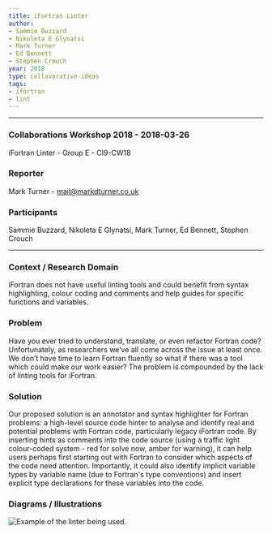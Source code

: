 ```yaml
---
title: iFortran Linter
author:
- Sammie Buzzard
- Nikoleta E Glynatsi
- Mark Turner
- Ed Bennett
- Stephen Crouch
year: 2018
type: collavorative-ideas
tags:
- ifortran
- lint
---
```


<hr>

### Collaborations Workshop 2018 - 2018-03-26

iFortran Linter - Group E - CI9-CW18


### **Reporter**

Mark Turner - mail@markdturner.co.uk


### **Participants**

Sammie Buzzard, Nikoleta E Glynatsi, Mark Turner, Ed Bennett, Stephen Crouch


---


### **Context / Research Domain**

iFortran does not have useful linting tools and could benefit from syntax highlighting, colour coding and comments and help guides for specific functions and variables.


### **Problem**

Have you ever tried to understand, translate, or even refactor Fortran code? Unfortunately, as researchers we’ve all come across the issue at least once. We don’t have time to learn Fortran fluently so what if there was a tool which could make our work easier? The problem is compounded by the lack of linting tools for iFortran.


### **Solution**

Our proposed solution is an annotator and syntax highlighter for Fortran problems: a high-level source code hinter to analyse and identify real and potential problems with Fortran code, particularly legacy iFortran code. By inserting hints as comments into the code source (using a traffic light colour-coded system - red for solve now, amber for warning), it can help users perhaps first starting out with Fortran to consider which aspects of the code need attention. Importantly, it could also identify implicit variable types by variable name (due to Fortran's type conventions) and insert explicit type declarations for these variables into the code.


### **Diagrams / Illustrations**

![Example of the linter being used.](../images/cw18-ifortran-linter.png)

